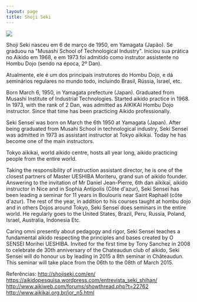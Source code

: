 ```yaml
---
layout: page
title: Shoji Seki
---
```


<img src="{{ site.baseurl }}/assets/kawai-articles.jpg" />

Shoji Seki nasceu em 6 de março de 1950, em Yamagata (Japão). Se graduou 
na "Musashi School of Technological Industry". Iniciou sua prática no
Aikido em 1968, e em 1973 foi admitido como instrutor assistente no Hombu
Dojo (sendo na época, 2º Dan). 

Atualmente, ele é um dos principais instrutores do Hombu Dojo, e dá seminários
regulares no mundo todo, incluindo Brasil, Rússia, Israel, etc.

Born March 6, 1950, in Yamagata prefecture (Japan). Graduated from Musashi Institute of Industrial Technologies. Started aikido practice in 1968. In 1973, with the rank of 2 Dan, was admitted as AIKIKAI Hombu Dojo instructor. Since that time has been practicing Aikido professionally.


Seki Senseï was born on March the 6th 1950 at Yamagata (Japan). After being graduated from Musahi School in technological industry, Seki Senseï was admitted in 1973 as assistant instructor at Tokyo aïkikai. Today he has become one of the main instructors.

Tokyo aïkikai, world aikido centre, hosts all year long, aikido practicing people from the entire world.

Taking the responsibility of instruction assistant director, he is one of the closest partners of Master UESHIBA Moriteru, grand sun of aikido founder. Answering to the invitation of Mr Daniel Jean-Pierre, 6th dan aïkikaï, aikido instructor in Nice and in Sophia Antipolis (Côte d'azur), Seki Senseï has been leading a seminar for 11 years in Boulouris near Saint Raphaël (côte d'azur). The rest of the year, in addition to his courses taught at hombu dojo and in others Dojos around Tokyo, Seki Senseï does seminars in the entire world. He regularly goes to the United States, Brazil, Peru, Russia, Poland, Israel, Australia, Indonesia Etc.

Caring omni presently about pedagogy and rigor, Seki Sensei teaches a fundamental aikido respecting the principles and bases created by O SENSEI Morihei UESHIBA. Invited for the first time by Tony Sanchez in 2008 to celebrate de 30th anniversary of the Chateaudun club of aikido, Seki Sensei will do honour us by leading in 2015 a 8th seminar in Châteaudun. This seminar will take place from the 06th to the 08th of March 2015. 



Referências:
   http://shojiseki.com/en/
   https://aikidopesquisa.wordpress.com/entrevista_seki_shihan/
   http://www.aikiweb.com/forums/showthread.php?t=22762
   http://www.aikikai.org.br/jor_n5.html
